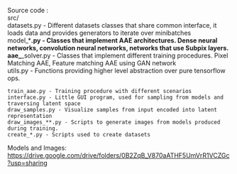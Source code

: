 
Source code :  
    src/  
        datasets.py - Different datasets classes that share common interface, it loads data and provides generators
        to iterate over minibatches  
        model_***.py - Classes that implement AAE architectures. Dense neural networks, convolution neural networks,
        networks that use Subpix layers.  
        aae_**_solver.py - Classes that implement different training procedures. Pixel Matching AAE, Feature matching
        AAE using GAN network  
        utils.py - Functions providing higher level abstraction over pure tensorflow ops.  
        
        
    train_aae.py - Training procedure with different scenarios  
    interface.py - Little GUI program, used for sampling from models and traversing latent space  
    draw_samples.py - Visualize samples from input encoded into latent representation  
    draw_images_**.py - Scripts to generate images from models produced during training.  
    create_*.py - Scripts used to create datasets  
    
   Models and Images:
   https://drive.google.com/drive/folders/0B2ZqB_V870aATHF5UmVrR1VCZGc?usp=sharing
